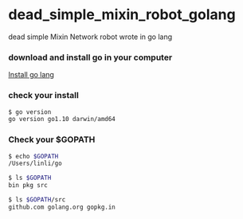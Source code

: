 # dead_simple_mixin_robot_golang
dead simple Mixin Network robot wrote in go lang

### download and install go in your computer
[Install go lang](https://golang.org/doc/install)

### check your install
```bash
$ go version
go version go1.10 darwin/amd64
```
### Check your $GOPATH
```bash
$ echo $GOPATH
/Users/linli/go

$ ls $GOPATH
bin pkg src

$ ls $GOPATH/src
github.com golang.org gopkg.in

```
